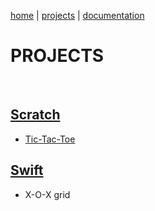 [home](README.md) | [projects](projects.md) | [documentation](documentation.md)

# PROJECTS

<br>

## [Scratch](https://github.com/pptbasyurt/pelinbasyurt/tree/main/Projects/Block_Coding)

- [Tic-Tac-Toe](https://scratch.mit.edu/projects/1212524604)

## [Swift](https://github.com/pptbasyurt/pelinbasyurt/tree/main/Projects/Swift)

- X-O-X grid
